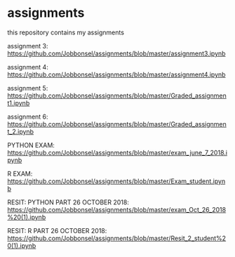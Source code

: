# assignments
this repository contains my assignments


assignment 3: https://github.com/Jobbonsel/assignments/blob/master/assignment3.ipynb


assignment 4: https://github.com/Jobbonsel/assignments/blob/master/assignment4.ipynb


assignment 5: https://github.com/Jobbonsel/assignments/blob/master/Graded_assignment1.ipynb


assignment 6: https://github.com/Jobbonsel/assignments/blob/master/Graded_assignment_2.ipynb





PYTHON EXAM: https://github.com/Jobbonsel/assignments/blob/master/exam_june_7_2018.ipynb


R EXAM: https://github.com/Jobbonsel/assignments/blob/master/Exam_student.ipynb


RESIT: PYTHON PART 26 OCTOBER 2018: https://github.com/Jobbonsel/assignments/blob/master/exam_Oct_26_2018%20(1).ipynb


RESIT: R PART 26 OCTOBER 2018: https://github.com/Jobbonsel/assignments/blob/master/Resit_2_student%20(1).ipynb
